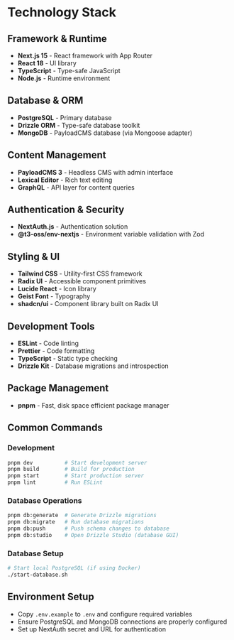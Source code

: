 # Technology Stack

## Framework & Runtime

- **Next.js 15** - React framework with App Router
- **React 18** - UI library
- **TypeScript** - Type-safe JavaScript
- **Node.js** - Runtime environment

## Database & ORM

- **PostgreSQL** - Primary database
- **Drizzle ORM** - Type-safe database toolkit
- **MongoDB** - PayloadCMS database (via Mongoose adapter)

## Content Management

- **PayloadCMS 3** - Headless CMS with admin interface
- **Lexical Editor** - Rich text editing
- **GraphQL** - API layer for content queries

## Authentication & Security

- **NextAuth.js** - Authentication solution
- **@t3-oss/env-nextjs** - Environment variable validation with Zod

## Styling & UI

- **Tailwind CSS** - Utility-first CSS framework
- **Radix UI** - Accessible component primitives
- **Lucide React** - Icon library
- **Geist Font** - Typography
- **shadcn/ui** - Component library built on Radix UI

## Development Tools

- **ESLint** - Code linting
- **Prettier** - Code formatting
- **TypeScript** - Static type checking
- **Drizzle Kit** - Database migrations and introspection

## Package Management

- **pnpm** - Fast, disk space efficient package manager

## Common Commands

### Development

```bash
pnpm dev          # Start development server
pnpm build        # Build for production
pnpm start        # Start production server
pnpm lint         # Run ESLint
```

### Database Operations

```bash
pnpm db:generate  # Generate Drizzle migrations
pnpm db:migrate   # Run database migrations
pnpm db:push      # Push schema changes to database
pnpm db:studio    # Open Drizzle Studio (database GUI)
```

### Database Setup

```bash
# Start local PostgreSQL (if using Docker)
./start-database.sh
```

## Environment Setup

- Copy `.env.example` to `.env` and configure required variables
- Ensure PostgreSQL and MongoDB connections are properly configured
- Set up NextAuth secret and URL for authentication
